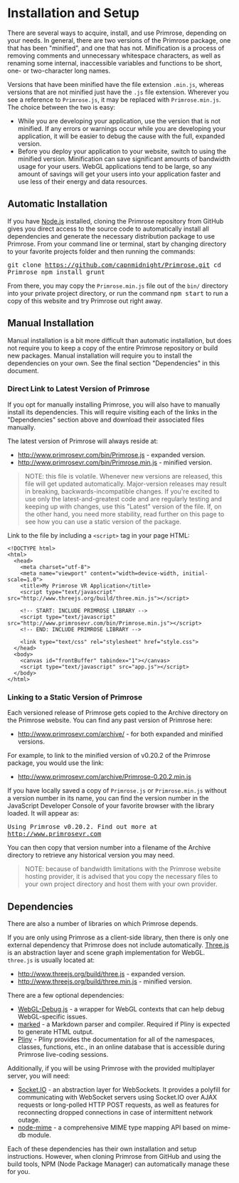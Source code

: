 # Installation and Setup
There are several ways to acquire, install, and use Primrose, depending on your needs.
In general, there are two versions of the Primrose package, one that has been "minified",
and one that has not. Minification is a process of removing comments and unnecessary
whitespace characters, as well as renaming some internal, inaccessible variables 
and functions to be short, one- or two-character long names.

Versions that have been minified have the file extension `.min.js`, whereas versions
that are not minified just have the `.js` file extension. Wherever you see a reference
to `Primrose.js`, it may be replaced with `Primrose.min.js`. The choice between the
two is easy:
* While you are developing your application, use the version that is not minified.
  If any errors or warnings occur while you are developing your application, it
  will be easier to debug the cause with the full, expanded version.
* Before you deploy your application to your website, switch to using the minified
  version. Minification can save significant amounts of bandwidth usage for your
  users. WebGL applications tend to be large, so any amount of savings will get
  your users into your application faster and use less of their energy and data
  resources.

## Automatic Installation
If you have [Node.js](http://www.nodejs.org) installed, cloning the Primrose repository
from GitHub gives you direct access to the source code to automatically install
all dependencies and generate the necessary distribution package to use Primrose.
From your command line or terminal, start by changing directory to your favorite
projects folder and then running the commands:

<tt>git clone https://github.com/capnmidnight/Primrose.git
cd Primrose
npm install
grunt</tt>

From there, you may copy the `Primrose.min.js` file out of the `bin/` directory
into your private project directory, or run the command <kbd>npm start</kbd> to
run a copy of this website and try Primrose out right away.

## Manual Installation
Manual installation is a bit more difficult than automatic installation, but does
not require you to keep a copy of the entire Primrose repository or build new packages.
Manual installation will require you to install the dependencies on your own. See
the final section "Dependencies" in this document.

### Direct Link to Latest Version of Primrose
If you opt for manually installing Primrose, you will also have to manually install
its dependencies. This will require visiting each of the links in the "Dependencies"
section above and download their associated files manually.

The latest version of Primrose will always reside at:
* <http://www.primrosevr.com/bin/Primrose.js> - expanded version.
* <http://www.primrosevr.com/bin/Primrose.min.js> - minified version.

> NOTE: this file is volatile. Whenever new versions are released, this file will
> get updated automatically. Major-version releases may result in breaking,
> backwards-incompatible changes. If you're excited to use only the latest-and-greatest
> code and are regularly testing and keeping up with changes, use this "Latest"
> version of the file. If, on the other hand, you need more stability, read further
> on this page to see how you can use a static version of the package.

Link to the file by including a `<script>` tag in your page HTML:

    <!DOCTYPE html>
    <html>
      <head>
        <meta charset="utf-8">
        <meta name="viewport" content="width=device-width, initial-scale=1.0">
        <title>My Primrose VR Application</title>
        <script type="text/javascript" src="http://www.threejs.org/build/three.min.js"></script>

        <!-- START: INCLUDE PRIMROSE LIBRARY -->
        <script type="text/javascript" src="http://www.primrosevr.com/bin/Primrose.min.js"></script>
        <!-- END: INCLUDE PRIMROSE LIBRARY -->

        <link type="text/css" rel="stylesheet" href="style.css">
      </head>
      <body>
        <canvas id="frontBuffer" tabindex="1"></canvas>
        <script type="text/javascript" src="app.js"></script>
      </body>
    </html>

### Linking to a Static Version of Primrose
Each versioned release of Primrose gets copied to the Archive directory on the
Primrose website. You can find any past version of Primrose here:
* <http://www.primrosevr.com/archive/> - for both expanded and minified versions.

For example, to link to the minified version of v0.20.2 of the Primrose package, 
you would use the link:
* <http://www.primrosevr.com/archive/Primrose-0.20.2.min.js>

If you have locally saved a copy of `Primrose.js` or `Primrose.min.js` without
a version number in its name, you can find the version number in the JavaScript
Developer Console of your favorite browser with the library loaded. It will appear
as:

<tt>Using Primrose v0.20.2. Find out more at http://www.primrosevr.com</tt>

You can then copy that version number into a filename of the Archive directory
to retrieve any historical version you may need.

> NOTE: because of bandwidth limitations with the Primrose website hosting
> provider, it is advised that you copy the necessary files to your own
> project directory and host them with your own provider.

## Dependencies
There are also a number of libraries on which Primrose depends.

If you are only using Primrose as a client-side library, then there is only one
external dependency that Primrose does not include automatically. [Three.js](http://www.threejs.org)
is an abstraction layer and scene graph implementation for WebGL. `three.js` is
usually located at:
* <http://www.threejs.org/build/three.js> - expanded version.
* <http://www.threejs.org/build/three.min.js> - minified version.

There are a few optional dependencies:
* [WebGL-Debug.js](https://raw.githubusercontent.com/KhronosGroup/WebGLDeveloperTools/master/src/debug/webgl-debug.js) -
  a wrapper for WebGL contexts that can help debug WebGL-specific issues.
* [marked](https://github.com/chjj/marked) - a Markdown parser and compiler. Required 
  if Pliny is expected to generate HTML output.
* [Pliny](http://www.primrosevr.com/bin/pliny.min.js) - Pliny provides the documentation
  for all of the namespaces, classes, functions, etc., in an online database that
  is accessible during Primrose live-coding sessions.

Additionally, if you will be using Primrose with the provided multiplayer server,
you will need:
* [Socket.IO](http://socket.io/) - an abstraction layer for WebSockets. It provides
  a polyfill for communicating with WebSocket servers using Socket.IO over AJAX
  requests or long-polled HTTP POST requests, as well as features for reconnecting
  dropped connections in case of intermittent network outage.
* [node-mime](https://github.com/broofa/node-mime) - a comprehensive MIME type
  mapping API based on mime-db module.

Each of these dependencies has their own installation and setup instructions. However,
when cloning Primrose from GitHub and using the build tools, NPM (Node Package Manager)
can automatically manage these for you.